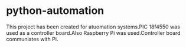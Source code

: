 # python-automation
This project  has been created for atuomation systems.PIC 18f4550 was used as a controller board.Also Raspberry Pi was used.Controller board communiates with Pi.
